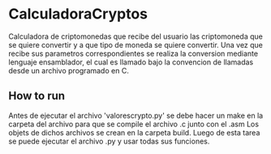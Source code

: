 # CalculadoraCryptos
Calculadora de criptomonedas que recibe del usuario las criptomoneda que se quiere convertir y a que tipo de moneda se quiere convertir. 
Una vez que recibe sus parametros correspondientes se realiza la conversion mediante lenguaje ensamblador, el cual es llamado bajo la convencion de llamadas desde un archivo programado en C.

## How to run
Antes de ejecutar el archivo 'valorescrypto.py' se debe hacer un make en la carpeta del archivo para que se compile el archivo .c junto con el .asm
Los objets de dichos archivos se crean en la carpeta build. Luego de esta tarea se puede ejecutar el archivo .py y usar todas sus funciones.
